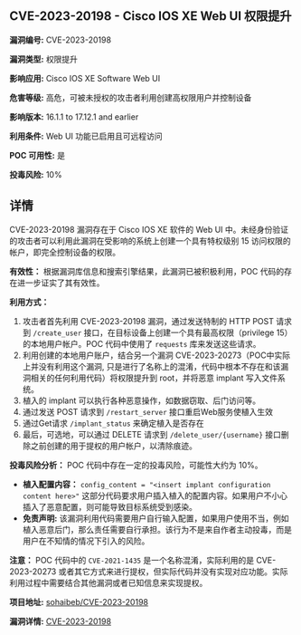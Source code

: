 ## CVE-2023-20198 - Cisco IOS XE Web UI 权限提升

**漏洞编号:** CVE-2023-20198

**漏洞类型:** 权限提升

**影响应用:** Cisco IOS XE Software Web UI

**危害等级:** 高危，可被未授权的攻击者利用创建高权限用户并控制设备

**影响版本:** 16.1.1 to 17.12.1 and earlier

**利用条件:** Web UI 功能已启用且可远程访问

**POC 可用性:** 是

**投毒风险:** 10%

## 详情

CVE-2023-20198 漏洞存在于 Cisco IOS XE 软件的 Web UI 中。未经身份验证的攻击者可以利用此漏洞在受影响的系统上创建一个具有特权级别 15 访问权限的帐户，即完全控制设备的权限。

**有效性：**
根据漏洞库信息和搜索引擎结果，此漏洞已被积极利用，POC 代码的存在进一步证实了其有效性。

**利用方式：**
1.  攻击者首先利用 CVE-2023-20198 漏洞，通过发送特制的 HTTP POST 请求到 `/create_user` 接口，在目标设备上创建一个具有最高权限（privilege 15）的本地用户帐户。POC 代码中使用了 `requests` 库来发送这些请求。
2.  利用创建的本地用户账户，结合另一个漏洞 CVE-2023-20273（POC中实际上并没有利用这个漏洞, 只是进行了名称上的混淆，代码中根本不存在和该漏洞相关的任何利用代码）将权限提升到 root，并将恶意 implant 写入文件系统。
3.  植入的 implant 可以执行各种恶意操作，如数据窃取、后门访问等。
4.  通过发送 POST 请求到 `/restart_server` 接口重启Web服务使植入生效
5.  通过Get请求 `/implant_status` 来确定植入是否存在
6.  最后，可选地，可以通过 DELETE 请求到 `/delete_user/{username}` 接口删除之前创建的用于提权的用户帐户，以清除痕迹。

**投毒风险分析：**
POC 代码中存在一定的投毒风险，可能性大约为 10%。

*   **植入配置内容：**  `config_content = "<insert implant configuration content here>"`  这部分代码要求用户插入植入的配置内容。如果用户不小心插入了恶意配置，则可能导致目标系统受到感染。
*  **免责声明:** 该漏洞利用代码需要用户自行输入配置，如果用户使用不当，例如植入恶意后门，那么责任需要自行承担。该行为不是来自作者主动投毒，而是用户在不知情的情况下引入的风险。 

**注意：** POC 代码中的 `CVE-2021-1435` 是一个名称混淆，实际利用的是 CVE-2023-20273 或者其它方式来进行提权，但实际代码并没有实现对应功能。实际利用过程中需要结合其他漏洞或者已知信息来实现提权。

**项目地址:** [sohaibeb/CVE-2023-20198](https://github.com/sohaibeb/CVE-2023-20198)

**漏洞详情:** [CVE-2023-20198](https://nvd.nist.gov/vuln/detail/CVE-2023-20198)